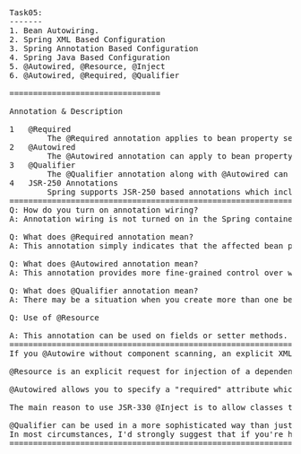 <pre>
Task05:
-------
1. Bean Autowiring.
2. Spring XML Based Configuration
3. Spring Annotation Based Configuration
4. Spring Java Based Configuration
5. @Autowired, @Resource, @Inject
6. @Autowired, @Required, @Qualifier

================================

Annotation & Description

1	@Required
		The @Required annotation applies to bean property setter methods.
2	@Autowired
		The @Autowired annotation can apply to bean property setter methods, non-setter methods, constructor and properties.
3	@Qualifier
		The @Qualifier annotation along with @Autowired can be used to remove the confusion by specifiying which exact bean will be wired.
4	JSR-250 Annotations
		Spring supports JSR-250 based annotations which include @Resource, @PostConstruct and @PreDestroy annotations.
====================================================================================================================================================
Q: How do you turn on annotation wiring?
A: Annotation wiring is not turned on in the Spring container by default. So, before we can use annotation-based wiring, we will need to enable it in our Spring configuration file by configuring <context:annotation-config/>.

Q: What does @Required annotation mean?
A: This annotation simply indicates that the affected bean property must be populated at configuration time, through an explicit property value in a bean definition or through autowiring. The container throws BeanInitializationException if the affected bean property has not been populated.

Q: What does @Autowired annotation mean?
A: This annotation provides more fine-grained control over where and how autowiring should be accomplished. The @Autowired annotation can be used to autowire bean on the setter method just like @Required annotation, constructor, a property or methods with arbitrary names and/or multiple arguments.

Q: What does @Qualifier annotation mean?
A: There may be a situation when you create more than one bean of the same type and want to wire only one of them with a property, in such case you can use @Qualifier annotation along with @Autowired to remove the confusion by specifying which exact bean will be wired.

Q: Use of @Resource

A: This annotation can be used on fields or setter methods. The @Resource annotation takes a 'name' attribute which will be interpreted as the bean name to be injected. You can say, it follows by-name autowiring semantics.
====================================================================================================================================================
If you @Autowire without component scanning, an explicit XML configuration of a dependency will override @Autowired, so avoiding any exceptions. 

@Resource is an explicit request for injection of a dependency by name, so is not only more concise than @Autowired with @Qualifier, but clearer in its intent. 

@Autowired allows you to specify a "required" attribute which can be true (the default) or false. In the latter case, there will be no exception if there is no matching bean, but a null will be injected. @Inject does not have an equivalent attribute. 

The main reason to use JSR-330 @Inject is to allow classes to be annotated for automatic dependency injection with Spring or without (e.g. with EJB CDI). If you do not need to support injection without Spring, I'd suggest that you should stick with @Autowired. If you do need this facility, the JSR-330 equivalent of @Qualifier is @Named. @Named at class level is equivalent to @Component. There is no JSR-330 equivalent to @Value. 

@Qualifier can be used in a more sophisticated way than just using the bean name , but .... 
In most circumstances, I'd strongly suggest that if you're having to use @Qualifier or @Resource much at all, you are defeating the purpose of dependency injection, and so should go back to using XML, or perhaps investigate Java @Configuration.
====================================================================================================================================================
</pre>